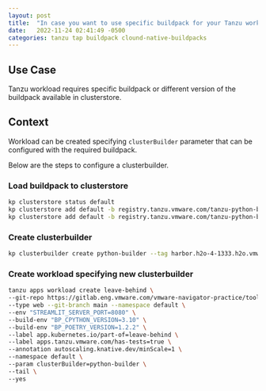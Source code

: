 ```yaml
---
layout: post
title:  "In case you want to use specific buildpack for your Tanzu workload..."
date:   2022-11-24 02:41:49 -0500
categories: tanzu tap buildpack clound-native-buildpacks
---
```


## Use Case

Tanzu workload requires specific buildpack or different version of the buildpack available in clusterstore.

## Context

Workload can be created specifying `clusterBuilder` parameter that can be configured with the required buildpack.

Below are the steps to configure a clusterbuilder.

### Load buildpack to clusterstore

```bash
kp clusterstore status default
kp clusterstore add default -b registry.tanzu.vmware.com/tanzu-python-buildpack/python:2.2.0 --dry-run
kp clusterstore add default -b registry.tanzu.vmware.com/tanzu-python-buildpack/python:2.2.0 --registry-verify-certs=false
```

### Create clusterbuilder

```bash
kp clusterbuilder create python-builder --tag harbor.h2o-4-1333.h2o.vmware.com/rpm/python-builder:2.2.0 --buildpack tanzu-buildpacks/python@2.2.0 
```

### Create workload specifying new clusterbuilder

```bash
tanzu apps workload create leave-behind \
--git-repo https://gitlab.eng.vmware.com/vmware-navigator-practice/tooling/leave-behind.git \
--type web --git-branch main --namespace default \
--env "STREAMLIT_SERVER_PORT=8080" \
--build-env "BP_CPYTHON_VERSION=3.10" \
--build-env "BP_POETRY_VERSION=1.2.2" \
--label app.kubernetes.io/part-of=leave-behind \
--label apps.tanzu.vmware.com/has-tests=true \
--annotation autoscaling.knative.dev/minScale=1 \
--namespace default \
--param clusterBuilder=python-builder \
--tail \
--yes
```
